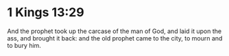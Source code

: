 # 1 Kings 13:29

And the prophet took up the carcase of the man of God, and laid it upon the ass, and brought it back: and the old prophet came to the city, to mourn and to bury him.